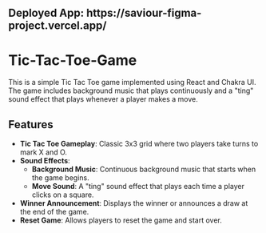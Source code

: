 <h2>Deployed App: https://saviour-figma-project.vercel.app/</h2>  

# Tic-Tac-Toe-Game


This is a simple Tic Tac Toe game implemented using React and Chakra UI. The game includes background music that plays continuously and a "ting" sound effect that plays whenever a player makes a move.


## Features

- **Tic Tac Toe Gameplay**: Classic 3x3 grid where two players take turns to mark X and O.
- **Sound Effects**: 
  - **Background Music**: Continuous background music that starts when the game begins.
  - **Move Sound**: A "ting" sound effect that plays each time a player clicks on a square.
- **Winner Announcement**: Displays the winner or announces a draw at the end of the game.
- **Reset Game**: Allows players to reset the game and start over.


